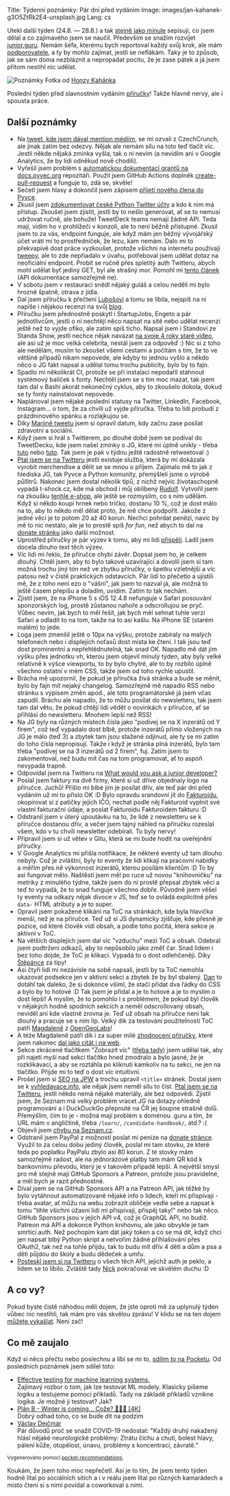 Title: Týdenní poznámky: Pár dní před vydáním
Image: images/jan-kahanek-g3O5ZtRk2E4-unsplash.jpg
Lang: cs


Utekl další týden (24.8. — 28.8.) a tak [stejně jako minule]({filename}/2020-08-21_tydenni-poznamky-loga-firem-na-prirucce.md) sepisuji, co jsem dělal a co zajímavého jsem se naučil. Především se snažím rozvíjet [junior.guru](https://junior.guru/). Nemám šéfa, kterému bych reportoval každý svůj krok, ale mám [podporovatele](https://junior.guru/donate/), a ty by mohlo zajímat, jestli se neflákám. Taky je to způsob, jak se sám doma nezbláznit a nepropadat pocitu, že je zase pátek a já jsem přitom nestihl nic udělat.

![Poznámky]({static}/images/jan-kahanek-g3O5ZtRk2E4-unsplash.jpg)
Fotka od [Honzy Kahánka](https://unsplash.com/@honza_kahanek)

Poslední týden před slavnostním vydáním [příručky](https://junior.guru/candidate-handbook/)! Takže hlavně nervy, ale i spousta práce.


## Další poznámky

- Na [tweet, kde jsem dával mention médiím](https://twitter.com/honzajavorek/status/1296808683419193345), se mi ozvali z CzechCrunch, ale jinak zatím bez odezvy. Nějak ale nemám sílu na toto teď tlačit víc. Jestli někde nějaká zmínka vyšla, tak o ní nevím (a nevidím ani v Google Analytics, že by lidi odněkud nově chodili).
- Vyřešil jsem problém s [automatickou dokumentací grantů na docs.pyvec.org](https://docs.pyvec.org/CONTRIBUTING.html#skript-na-generovani-zapisu-hlasovani-o-grantech) repozitáři. Použil jsem GitHub Actions doplněk [create-pull-request](https://github.com/marketplace/actions/create-pull-request) a funguje to, zdá se, skvěle!
- Sečetl jsem hlasy a dokončil jsem zápisem [přijetí nového člena do Pyvce](https://github.com/pyvec/docs.pyvec.org/pull/159).
- Zkusil jsem [zdokumentovat české Python Twitter účty](https://github.com/pyvec/docs.pyvec.org/pull/162) a kdo k nim má přístup. Zkoušel jsem zjistit, jestli by to nešlo generovat, ať se to nemusí udržovat ručně, ale bohužel TweetDeck teams nemají žádné API. Teda mají, vidím ho v prohlížeči v konzoli, ale to není běžně přístupné. Zkusil jsem to za vás, endpoint funguje, ale když mám jen běžný vývojářský účet vrátí mi to prostředníček, že lezu, kam nemám. Dalo mi to překvapivě dost práce vyzkoušet, protože všichni na internetu používají [tweepy](https://docs.tweepy.org/), ale to zde nepřiadalo v úvahu, potřeboval jsem udělat dotaz na neoficiální endpoint. Probít se ručně přes spletitý auth Twitteru, abych mohl udělat byť jediný GET, byl ale strašný mor. Pomohl mi [tento článek](https://medium.com/@fbilesanmi/how-to-login-with-twitter-api-using-python-6c9a0f7165c5) (API dokumentace samozřejmě ne).
- V sobotu jsem v restauraci snědl nějaký guláš a celou neděli mi bylo hrozně špatně, otrava z jídla.
- Dal jsem příručku k přečtení [Lubošovi](https://twitter.com/bantercz/status/1297531550653972481) a tomu se líbila, nejspíš na ni napíše i nějakou recenzi na svůj [blog](https://blog.zvestov.cz/).
- Příručku jsem přednostně poskytl i StartupJobs, Engeto a pár jednotlivcům, jestli o ní nechtějí něco napsat na sítě nebo udělat recenzi ještě než to vyjde ofiko, ale zatím spíš ticho. Napsal jsem i Standovi ze Standa Show, jestli nechce nějak navázat [na svoje 4 roky staré video](https://www.youtube.com/watch?v=TWmXo2FD-GU), ale asi už je moc velká celebrita, nestál jsem za odpověď :) Nic si z toho ale nedělám, musím to zkoušet všemi cestami a počítám s tím, že to ve většině případů nikam nepovede, ale kdyby to jednou vyšlo a někdo něco o JG fakt napsal a udělal tomu trochu publicity, bylo by to fajn.
- Spadlo mi několikrát CI, protože se při instalaci nepodařil stáhnout systémový balíček s fonty. Nechtěl jsem se s tím moc mazat, tak jsem tam dal v Bashi akorát nekonečný cyklus, aby to zkoušelo dokola, dokud se ty fonty nainstalovat nepovede.
- Naplánoval jsem nějaké poslední statusy na Twitter, LinkedIn, Facebook, Instagram… o tom, že za chvíli už vyjde příručka. Třeba to lidi probudí z prázdninového spánku a rozlajkujou se.
- Díky [Mariině tweetu](https://twitter.com/sibiranka/status/1298877221919219714?s=12) jsem si opravil datum, kdy začnu zase posílat zdravotní a sociální.
- Když jsem si hrál s Twitterem, po dlouhé době jsem se podíval do TweetDecku, kde jsem našel zmínky o JG, které mi úplně unikly - třeba [tuto](https://twitter.com/machal/status/1268072427965341697?s=21) nebo [tuto](https://twitter.com/kondrej/status/1282189916500381702?s=21). Tak jsem je pak v týdnu ještě radostně retweetoval :)
- [Ptal jsem se na Twitteru](https://twitter.com/honzajavorek/status/1296145578641043458) jestli existuje služba, která by mi dokázala vyrobit merchendise a dělit se se mnou o příjem. Zajímalo mě to jak z hlediska JG, tak Pyvce a Python komunity, přemýšleli jsme o výrobě půllitrů. Nakonec jsem dostal několik tipů, z nichž nejvíc životaschopně vypadá t-shock.cz, kde má obchod i můj oblíbený [Rudolf](https://brancovsky.t-shock.eu/cs/). Vytvořil jsem na zkoušku [tenhle e-shop](https://juniorguru.t-shock.eu/cs/), ale ještě se rozmyslím, co s ním udělám. Když si někdo koupí hrnek nebo tričko, dostanu 10 %, což je dost málo na to, aby to někdo měl dělat proto, že mě chce podpořit. Jakože z jedné věci je to potom 20 až 40 korun. Nechci pohrdat penězi, navíc by mě to nic nestálo, ale je to prostě spíš _for fun_, než abych to dal na [donate stránku](https://junior.guru/donate/) jako další možnost.
- Uprostřed příručky je pár výzev k tomu, aby mi lidi [přispěli](https://junior.guru/donate/). Ladil jsem docela dlouho text těch výzev.
- Víc lidí mi řeklo, že příručce chybí závěr. Dopsal jsem ho, je celkem dlouhý. Chtěl jsem, aby to bylo takové uzavírající a dovolil jsem si tam možná trochu jiný tón než ve zbytku příručky, o špetku vzletnější a víc patosu než v čistě praktických odstavcích. Pár lidí to přečetlo a ujistili mě, že z toho není ezo o "vášni", jak jsem to nazval já, ale možná to ještě časem přepíšu a doladím, uvidím. Zatím to tak nechám.
- Zjistil jsem, že na iPhone 5 s iOS 12.4.8 nefunguje v Safari posouvání sponzorských log, prostě zůstanou nahoře a odscrollujou se pryč. Vůbec nevím, jak bych to měl řešit, jak bych měl sehnat tuhle verzi Safari a odladit to na tom, takže na to asi kašlu. Na iPhone SE (starém malém) to jede.
- Loga jsem zmenšil ještě o 10px na výšku, protože zabíraly na malých telefonech nebo i displejích noťasů dost místa ke čtení. I tak jsou teď dost prominentní a nepřehlédnutelná, tak snad OK. Napadlo mě dát jim výšku přes jednotku vh, kterou jsem objevil minulý týden, aby byly velké relativně k výšce viewportu, to by bylo chytré, ale to by rozbilo úplně všechno ostatní v mém CSS, takže jsem od toho rychle upustil.
- Brácha mě upozornil, že pokud je příručka živá stránka a bude se měnit, bylo by fajn mít nejaký changelog. Samozřejmě mě napadlo RSS nebo stránku s výpisem změn apod., ale toto programátorské já jsem včas zapudil. Bráchu ale napadlo, že to můžu posílat do newsletteru, tak jsem tam dal větu, že pokud chtějí lidi vědět o novinkách v příručce, ať se přihlásí do newsletteru. Mnohem lepší než RSS!
- Na JG byly na různých místech čísla jako "podívej se na X inzerátů od Y firem", což teď vypadalo dost blbě, protože inzerátů přímo vložených na JG je málo (teď 3) a zbytek tam jsou stažené odjinud, ale ty se mi zatím do toho čísla nepropisují. Takže i když je stránka plná inzerátů, bylo tam třeba "podívej se na 3 inzerátů od 2 firem", fuj. Zatím jsem to zakomentoval, než budu mít čas na tom programovat, ať to aspoň nevypadá trapně.
- Odpovídal jsem na Twitteru na [What would you ask a junior developer?](https://twitter.com/sahbi_mohamed/status/1297957355599155201?s=12)
- Poslal jsem faktury na dvě firmy, které si už dříve objednaly logo na příručce. Juchů! Přišlo mi blbé jim je posílat dřív, ale teď pár dní před vydáním už mi to přislo OK :D Bylo opravdu srandovní jít do [Fakturoidu](https://www.fakturoid.cz/), okopírovat si z patičky jejich IČO, nechat podle něj Fakturoid vyplnit své vlastní fakturační údaje, a poslat Fakturoidu Fakturoidem fakturu :D
- Odstranil jsem v úterý upoutávku na to, že lidé z newsletteru se k příručce dostanou dřív, a večer jsem tajný náhled na příručku rozeslal všem, kdo v tu chvíli newsletter odebírali. To byly nervy!
- Připravil jsem si už větev v Gitu, která se mi bude hodit na uveřejnění příručky.
- V Google Analytics mi přišla notifikace, že některé eventy už tam dlouho nebyly. Což je zvláštní, byly to eventy že lidi klikají na pracovní nabídky a měřím přes ně výkonnost inzerátů, kterou posílám klientům :D To by asi fungovat mělo. Naštěstí jsem měl po ruce už novou "knihovničku" na metriky z minulého týdne, takže jsem do ní prostě přepsal zbytek věcí a teď to vypadá, že to snad funguje všechno dobře. Původně jsem věšel ty eventy na odkazy nějak divoce v JS, teď se to ovládá explicitně přes `data-` HTML atributy a je to super.
- Opravil jsem pokažené klikání na ToC na stránkách, kde byla hlavička menší, než je na příručce. Teď už si JS dynamicky zjišťuje, kde přesně je pozice, od které člověk vidí obsah, a podle toho počítá, která sekce je aktivní v ToC.
- Na větších displejích jsem dal víc "vzduchu" mezi ToC a obsah. Odebral jsem podtržení odkazů, aby to nepůsobilo jako změť čar. Snad lidem i bez toho dojde, že ToC je klikací. Vypadá to o dost odlehčeněji. Díky [Štěpánce](https://tystar.cz/) za tipy!
- Asi čtyři lidi mi nezávisle na sobě napsali, jestli by ta ToC nemohla ukazovat podsekce jen v aktivní sekci a zbytek že by byl sbalený. [Dan](https://twitter.com/benAbraham/) to dotáhl tak daleko, že si dokonce všiml, že stačí přidat dva řádky do CSS a bylo by to hotové :D Tak jsem je přidal a je to hotové a je to myslím o dost lepší! A myslím, že to pomohlo i s problémem, že pokud byl člověk v nějakých hodně spodních sekcích a neměl odscrollovaný obsah, neviděl ani kde vlastně zrovna je. Teď už obsah na příručce není tak dlouhý a pracuje se s ním líp. Velký dík za testování použitelnosti ToC patří [Magdaleně](https://www.linkedin.com/in/magdalenakrufova/) z [OpenGeoLabs](https://opengeolabs.cz/)!
- A téže Magdaleně patří dík i za super milé [zhodnocení příručky](https://www.instagram.com/p/CEbhbpkHE0j/), které jsem nakonec [dal jako citát i na web](https://junior.guru/candidate-handbook/).
- Sekce zkrácené tlačítkem "Zobrazit víc" ([třeba tady](https://junior.guru/learn/#what)) jsem udělal tak, aby při najetí myší nad sekci tlačítko hned zmodralo a bylo jasné, že je rozklikávací, a aby se roztáhla po kliknutí kamkoliv na tu sekci, ne jen na tlačítko. Přijde mi to teď o dost víc intuitivní.
- Prošel jsem si [SEO na JPW](https://www.jakpsatweb.cz/seo/seo.html) a trochu upravil `<title>` stránek. Dostal jsem se k [vyhledavace.info](http://vyhledavace.info/), ale nějak jsem neměl sílu to číst. [Ptal jsem se na Twitteru](https://twitter.com/honzajavorek/status/1299276394518765570), jestli někdo nemá nějaké materiály, ale bez odpovědi. Zjistil jsem, že Seznam má velký problém vracet JG na dotazy ohledně programování a i DuckDuckGo přepnuté na ČR jej šoupne strašně dolů. Přemýšlím, čím to je - možná mají problém s doménou .guru a tím, že URL mám v angličtině, třeba `/learn/`, `/candidate-handbook/`, atd.? :(
- Objevil jsem [chybu na Seznam.cz](https://twitter.com/honzajavorek/status/1299289912068497409).
- Odstranil jsem PayPal z možností poslat mi peníze na [donate stránce](https://junior.guru/donate/). Využil to za celou dobu jediný člověk, poslal mi tam stovku, ze které teda po poplatku PayPalu zbylo asi 80 korun. Z té stovky mám samozřejmě radost, ale na jednorázové platby tam mám QR kód k bankovnímu převodu, který je v takovém případě lepší. A největší smysl pro mě stejně mají GitHub Sponsors a Patreon, protože jsou pravidelné, a měl bych je razit přednostně.
- Díval jsem se na GitHub Sponsors API a na Patreon API, jak těžké by bylo vytáhnout automatizovaně nějaké info o lidech, kteří mi přispívají - třeba avatar, ať můžu na webu zobrazit obličeje vedle sebe a napsat k tomu "tihle všichni úžasní lidi mi přispívají, přispěj taky!" nebo tak něco. GitHub Sponsors jsou v jejich API v4, což je GraphQL API, no budiž. Patreon má API a dokonce Python knihovnu, ale jako obvykle je tam smrtící auth. Než pochopím kam dát jaký token a co se má dít, když chci jen napsat blbý Python skript a netvořím žádné přihlašování přes OAuth2, tak než na tohle přijdu, tak to budu mít dřív 4 děti a dům a psa a děti půjdou do školy a budu dědeček a umřu.
- [Posteskl jsem si na Twitteru](https://twitter.com/honzajavorek/status/1298637250536841228) o všech těch API, jejichž auth je peklo, a lidem se to líbilo. Zvláště tady [Nick](https://twitter.com/jacksonj04/status/1298681722519912448) pokračoval ve skvělém duchu :D


## A co vy?

Pokud byste čistě náhodou měli dojem, že jste oproti mě za uplynulý týden vůbec nic nestihli, tak mám pro vás skvělou zprávu! V klidu se na ten dojem [můžete vykašlat]({filename}/2020-06-04_neni-to-zavod.md). Není zač!


## Co mě zaujalo

Když si něco přečtu nebo poslechnu a líbí se mi to, [sdílím to na Pocketu](https://getpocket.com/@honzajavorek). Od posledních poznámek jsem sdílel toto:

- [Effective testing for machine learning systems.](https://getpocket.com/redirect?&url=https%3A%2F%2Ft.co%2FD5ck6fzk72%3Fssr%3Dtrue&h=7d206bfdef469a874f0f046122f41e04bea73fb679983529e0688fbb2a27b8dd)<br>Zajímavý rozbor o tom, jak lze testovat ML modely. Klasicky píšeme logiku a testujeme pomocí příkladů. Tady na základě příkladů vznikne logika. Je možné ji testovat? Jak?
- [Plán B - Winter is coming... Cože? 🤷🏼‍♂️  [4K]](https://getpocket.com/redirect?&url=https%3A%2F%2Fwww.youtube.com%2Fwatch%3Fv%3D4jiYFHf3Js0&h=235e360d721d820d7325c8bd02575cfb3993e71f54d92de4928429133d945cf8)<br>Dobrý odhad toho, co se bude dít na podzim
- [Václav Dejčmar](https://getpocket.com/redirect?&url=https%3A%2F%2Fwww.facebook.com%2Fdejcmar%2Fposts%2F10218934873304799&h=c11042dc38f78ab9d893e845f15c4cfc81f46d193904fff26c83ecc4d042a09d)<br>Pár důvodů proč se snažit COVID-19 nedostat: "Každý druhý nakažený hlásí nějaké neurologické problémy: Ztrátu čichu a chuti, bolest hlavy, pálení kůže, otupělost, únavu, problémy s koncentrací, závratě."

<small>Vygenerováno pomocí <a href="https://pypi.org/project/pocket-recommendations/">pocket-recommendations</a>.</small>

Koukám, že jsem toho moc nepřečetl. Asi je to tím, že jsem tento týden hodně lítal po sociálních sítích a i v reálu jsem lítal po různých kamarádech a místo čtení si s nimi povídal a coworkoval s nimi.
